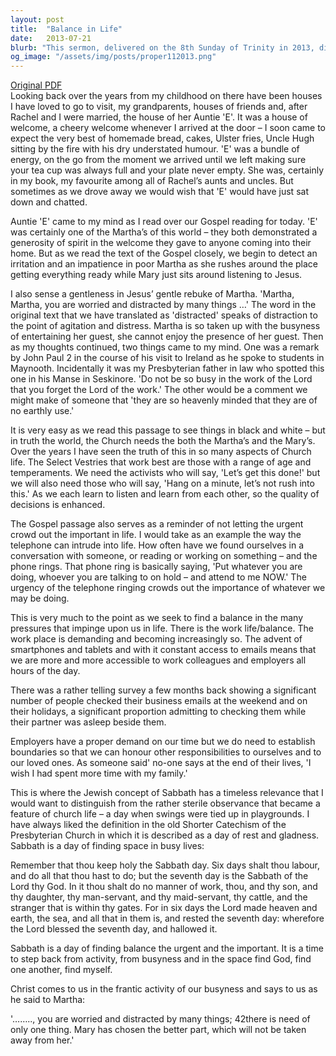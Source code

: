 ```yaml
---
layout: post
title:  "Balance in Life"
date:   2013-07-21
blurb: "This sermon, delivered on the 8th Sunday of Trinity in 2013, discusses the importance of balance in life, using the biblical story of Martha and Mary. The speaker emphasizes the need for both action and contemplation, warning against letting the urgent crowd out the important. The sermon also touches on the concept of Sabbath and its relevance in finding space in our busy lives."
og_image: "/assets/img/posts/proper112013.png"
---
```

[Original PDF](/assets/pdf/proper112013.pdf)    
Looking back over the years from my childhood on there have been houses I have loved to go to visit, my grandparents, houses of friends and, after Rachel and I were married, the house of her Auntie 'E'. It was a house of welcome, a cheery welcome whenever I arrived at the door – I soon came to expect the very best of homemade bread, cakes, Ulster fries, Uncle Hugh sitting by the fire with his dry understated humour. 'E' was a bundle of energy, on the go from the moment we arrived until we left making sure your tea cup was always full and your plate never empty. She was, certainly in my book, my favourite among all of Rachel’s aunts and uncles. But sometimes as we drove away we would wish that 'E' would have just sat down and chatted.

Auntie 'E' came to my mind as I read over our Gospel reading for today. 'E' was certainly one of the Martha’s of this world – they both demonstrated a generosity of spirit in the welcome they gave to anyone coming into their home. But as we read the text of the Gospel closely, we begin to detect an irritation and an impatience in poor Martha as she rushes around the place getting everything ready while Mary just sits around listening to Jesus.

I also sense a gentleness in Jesus’ gentle rebuke of Martha. 'Martha, Martha, you are worried and distracted by many things …' The word in the original text that we have translated as 'distracted' speaks of distraction to the point of agitation and distress. Martha is so taken up with the busyness of entertaining her guest, she cannot enjoy the presence of her guest. Then as my thoughts continued, two things came to my mind. One was a remark by John Paul 2 in the course of his visit to Ireland as he spoke to students in Maynooth. Incidentally it was my Presbyterian father in law who spotted this one in his Manse in Seskinore. 'Do not be so busy in the work of the Lord that you forget the Lord of the work.' The other would be a comment we might make of someone that 'they are so heavenly minded that they are of no earthly use.'

It is very easy as we read this passage to see things in black and white – but in truth the world, the Church needs the both the Martha’s and the Mary’s. Over the years I have seen the truth of this in so many aspects of Church life. The Select Vestries that work best are those with a range of age and temperaments. We need the activists who will say, 'Let’s get this done!' but we will also need those who will say, 'Hang on a minute, let’s not rush into this.' As we each learn to listen and learn from each other, so the quality of decisions is enhanced.

The Gospel passage also serves as a reminder of not letting the urgent crowd out the important in life. I would take as an example the way the telephone can intrude into life. How often have we found ourselves in a conversation with someone, or reading or working on something – and the phone rings. That phone ring is basically saying, 'Put whatever you are doing, whoever you are talking to on hold – and attend to me NOW.' The urgency of the telephone ringing crowds out the importance of whatever we may be doing.

This is very much to the point as we seek to find a balance in the many pressures that impinge upon us in life. There is the work life/balance. The work place is demanding and becoming increasingly so. The advent of smartphones and tablets and with it constant access to emails means that we are more and more accessible to work colleagues and employers all hours of the day.

There was a rather telling survey a few months back showing a significant number of people checked their business emails at the weekend and on their holidays, a significant proportion admitting to checking them while their partner was asleep beside them.

Employers have a proper demand on our time but we do need to establish boundaries so that we can honour other responsibilities to ourselves and to our loved ones. As someone said' no-one says at the end of their lives, 'I wish I had spent more time with my family.'

This is where the Jewish concept of Sabbath has a timeless relevance that I would want to distinguish from the rather sterile observance that became a feature of church life – a day when swings were tied up in playgrounds. I have always liked the definition in the old Shorter Catechism of the Presbyterian Church in which it is described as a day of rest and gladness. Sabbath is a day of finding space in busy lives:

Remember that thou keep holy the Sabbath day. Six days shalt thou labour, and do all that thou hast to do; but the seventh day is the Sabbath of the Lord thy God. In it thou shalt do no manner of work, thou, and thy son, and thy daughter, thy man-servant, and thy maid-servant, thy cattle, and the stranger that is within thy gates. For in six days the Lord made heaven and earth, the sea, and all that in them is, and rested the seventh day: wherefore the Lord blessed the seventh day, and hallowed it.

Sabbath is a day of finding balance the urgent and the important. It is a time to step back from activity, from busyness and in the space find God, find one another, find myself.

Christ comes to us in the frantic activity of our busyness and says to us as he said to Martha:

'…….., you are worried and distracted by many things; 42there is need of only one thing. Mary has chosen the better part, which will not be taken away from her.'
